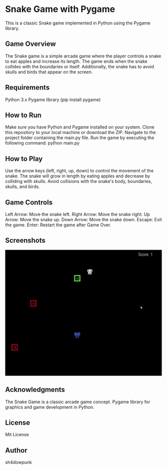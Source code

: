 # Snake Game with Pygame
This is a classic Snake game implemented in Python using the Pygame library.

## Game Overview
The Snake game is a simple arcade game where the player controls a snake to eat apples and increase its length. The game ends when the snake collides with the boundaries or itself. Additionally, the snake has to avoid skulls and birds that appear on the screen.

## Requirements
Python 3.x
Pygame library (pip install pygame)

## How to Run
Make sure you have Python and Pygame installed on your system.
Clone this repository to your local machine or download the ZIP.
Navigate to the project folder containing the main.py file.
Run the game by executing the following command:
python main.py

## How to Play
Use the arrow keys (left, right, up, down) to control the movement of the snake.
The snake will grow in length by eating apples and decrease by colliding with skulls.
Avoid collisions with the snake's body, boundaries, skulls, and birds.

## Game Controls
Left Arrow: Move the snake left.
Right Arrow: Move the snake right.
Up Arrow: Move the snake up.
Down Arrow: Move the snake down.
Escape: Exit the game.
Enter: Restart the game after Game Over.

## Screenshots
![](preview.gif)

## Acknowledgments
The Snake Game is a classic arcade game concept.
Pygame library for graphics and game development in Python.

## License
Mit License

## Author
sh4dowpunk
